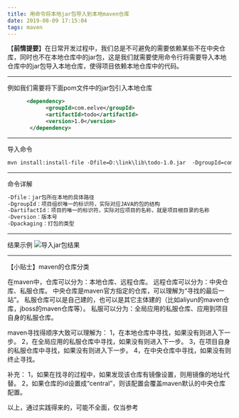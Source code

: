 ```yaml
---
title: 用命令将本地jar包导入到本地maven仓库
date: 2019-08-09 17:15:04
tags: maven
---
```

【**前情提要**】在日常开发过程中，我们总是不可避免的需要依赖某些不在中央仓库，同时也不在本地仓库中的jar包，这是我们就需要使用命令行将需要导入本地仓库中的jar包导入本地仓库，使得项目依赖本地仓库中的代码。

-----
例如我们需要将下面pom文件中的jar包引入本地仓库
```xml
      <dependency>
            <groupId>com.eelve</groupId>
            <artifactId>todo</artifactId>
            <version>1.0</version>
       </dependency>
```

----
导入命令
```xml
mvn install:install-file -Dfile=D:\link\lib\todo-1.0.jar  -DgroupId=com.eelve -DartifactId=todo -Dversion=1.0 -Dpackaging=jar
```

-----
命令详解
```xml
-Dfile：jar包所在本地的具体路径
-DgroupId：项目组织唯一的标识符，实际对应JAVA的包的结构
-DartifactId：项目的唯一的标识符，实际对应项目的名称，就是项目根目录的名称
-Dversion：版本号
-Dpackaging：打包的类型

```

----
结果示例
![导入jar包结果](https://eelve.com/upload/2019/6/导入jar包结果-859bee2db9f14a2a8079b449d38e061c.png)

---
【小贴士】maven的仓库分类

在maven中，仓库可以分为：本地仓库、远程仓库。
远程仓库可以分为：中央仓库、私服仓库。
中央仓库是maven官方指定的仓库，可以理解为“寻找的最后一站”。
私服仓库可以是自己建的，也可以是其它主体建的（比如aliyun的maven仓库，jboss的maven仓库等）。
私服可以分为：全局应用的私服仓库、应用到项目自身的私服仓库。

maven寻找得顺序大致可以理解为：
1，在本地仓库中寻找，如果没有则进入下一步。
2，在全局应用的私服仓库中寻找，如果没有则进入下一步。
3，在项目自身的私服仓库中寻找，如果没有则进入下一步。
4，在中央仓库中寻找，如果没有则终止寻找。

补充：
1，如果在找寻的过程中，如果发现该仓库有镜像设置，则用镜像的地址代替。
2，如果仓库的id设置成“central”，则该配置会覆盖maven默认的中央仓库配置。

以上，通过实践得来的，可能不全面，仅当参考
